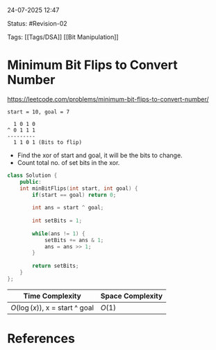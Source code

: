 24-07-2025  12:47

Status: #Revision-02  

Tags: [[Tags/DSA]] [[Bit Manipulation]]

# Minimum Bit Flips to Convert Number

https://leetcode.com/problems/minimum-bit-flips-to-convert-number/



```
start = 10, goal = 7

  1 0 1 0
^ 0 1 1 1
---------
  1 1 0 1 (Bits to flip)
```


- Find the xor of start and goal, it will be the bits to change.
- Count total no. of set bits in the xor.


```cpp
class Solution {
	public:
	int minBitFlips(int start, int goal) {
		if(start == goal) return 0;
		
		int ans = start ^ goal;
		
		int setBits = 1;
		
		while(ans != 1) {
			setBits += ans & 1;
			ans = ans >> 1;
		}
		
		return setBits;
	}
};
```

| **Time Complexity**            | **Space Complexity** |
| ------------------------------ | -------------------- |
| $O(\log(x))$, x = start ^ goal | $O(1)$               |

# References